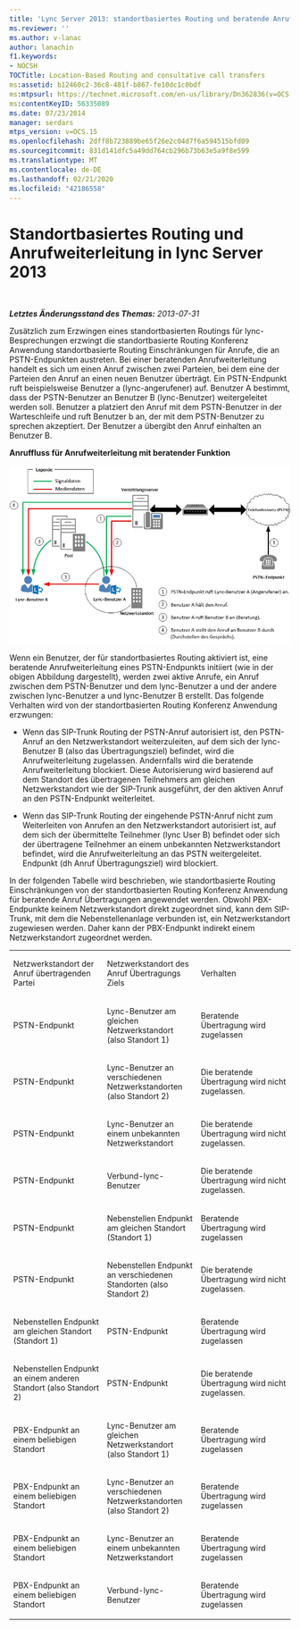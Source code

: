 ```yaml
---
title: 'Lync Server 2013: standortbasiertes Routing und beratende Anruf Übertragungen'
ms.reviewer: ''
ms.author: v-lanac
author: lanachin
f1.keywords:
- NOCSH
TOCTitle: Location-Based Routing and consultative call transfers
ms:assetid: b12460c2-36c8-481f-b867-fe10dc1c0bdf
ms:mtpsurl: https://technet.microsoft.com/en-us/library/Dn362836(v=OCS.15)
ms:contentKeyID: 56335089
ms.date: 07/23/2014
manager: serdars
mtps_version: v=OCS.15
ms.openlocfilehash: 2dff8b723889be65f26e2c04d7f6a594515bfd09
ms.sourcegitcommit: 831d141dfc5a49dd764cb296b73b63e5a9f8e599
ms.translationtype: MT
ms.contentlocale: de-DE
ms.lasthandoff: 02/21/2020
ms.locfileid: "42186558"
---
```

<div data-xmlns="http://www.w3.org/1999/xhtml">

<div class="topic" data-xmlns="http://www.w3.org/1999/xhtml" data-msxsl="urn:schemas-microsoft-com:xslt" data-cs="https://msdn.microsoft.com/">

<div data-asp="https://msdn2.microsoft.com/asp">

# <a name="location-based-routing-and-consultative-call-transfers-in-lync-server-2013"></a>Standortbasiertes Routing und Anrufweiterleitung in lync Server 2013

</div>

<div id="mainSection">

<div id="mainBody">

<span> </span>

_**Letztes Änderungsstand des Themas:** 2013-07-31_

Zusätzlich zum Erzwingen eines standortbasierten Routings für lync-Besprechungen erzwingt die standortbasierte Routing Konferenz Anwendung standortbasierte Routing Einschränkungen für Anrufe, die an PSTN-Endpunkten austreten. Bei einer beratenden Anrufweiterleitung handelt es sich um einen Anruf zwischen zwei Parteien, bei dem eine der Parteien den Anruf an einen neuen Benutzer überträgt. Ein PSTN-Endpunkt ruft beispielsweise Benutzer a (lync-angerufener) auf. Benutzer A bestimmt, dass der PSTN-Benutzer an Benutzer B (lync-Benutzer) weitergeleitet werden soll. Benutzer a platziert den Anruf mit dem PSTN-Benutzer in der Warteschleife und ruft Benutzer b an, der mit dem PSTN-Benutzer zu sprechen akzeptiert. Der Benutzer a übergibt den Anruf einhalten an Benutzer B.

**Anruffluss für Anrufweiterleitung mit beratender Funktion**

![Standortbasiertes Routing für Konferenz Diagramm](images/Dn362836.e4d43d6f-23d2-49c9-b12b-15248a743f92(OCS.15).jpg "Standortbasiertes Routing für Konferenz Diagramm")

Wenn ein Benutzer, der für standortbasiertes Routing aktiviert ist, eine beratende Anrufweiterleitung eines PSTN-Endpunkts initiiert (wie in der obigen Abbildung dargestellt), werden zwei aktive Anrufe, ein Anruf zwischen dem PSTN-Benutzer und dem lync-Benutzer a und der andere zwischen lync-Benutzer a und lync-Benutzer B erstellt. Das folgende Verhalten wird von der standortbasierten Routing Konferenz Anwendung erzwungen:

  - Wenn das SIP-Trunk Routing der PSTN-Anruf autorisiert ist, den PSTN-Anruf an den Netzwerkstandort weiterzuleiten, auf dem sich der lync-Benutzer B (also das Übertragungsziel) befindet, wird die Anrufweiterleitung zugelassen. Andernfalls wird die beratende Anrufweiterleitung blockiert. Diese Autorisierung wird basierend auf dem Standort des übertragenen Teilnehmers am gleichen Netzwerkstandort wie der SIP-Trunk ausgeführt, der den aktiven Anruf an den PSTN-Endpunkt weiterleitet.

  - Wenn das SIP-Trunk Routing der eingehende PSTN-Anruf nicht zum Weiterleiten von Anrufen an den Netzwerkstandort autorisiert ist, auf dem sich der übermittelte Teilnehmer (lync User B) befindet oder sich der übertragene Teilnehmer an einem unbekannten Netzwerkstandort befindet, wird die Anrufweiterleitung an das PSTN weitergeleitet. Endpunkt (dh Anruf Übertragungsziel) wird blockiert.

In der folgenden Tabelle wird beschrieben, wie standortbasierte Routing Einschränkungen von der standortbasierten Routing Konferenz Anwendung für beratende Anruf Übertragungen angewendet werden. Obwohl PBX-Endpunkte keinem Netzwerkstandort direkt zugeordnet sind, kann dem SIP-Trunk, mit dem die Nebenstellenanlage verbunden ist, ein Netzwerkstandort zugewiesen werden. Daher kann der PBX-Endpunkt indirekt einem Netzwerkstandort zugeordnet werden.


<table>
<colgroup>
<col style="width: 33%" />
<col style="width: 33%" />
<col style="width: 33%" />
</colgroup>
<tbody>
<tr class="odd">
<td><p>Netzwerkstandort der Anruf übertragenden Partei</p></td>
<td><p>Netzwerkstandort des Anruf Übertragungs Ziels</p></td>
<td><p>Verhalten</p></td>
</tr>
<tr class="even">
<td><p>PSTN-Endpunkt</p></td>
<td><p>Lync-Benutzer am gleichen Netzwerkstandort (also Standort 1)</p></td>
<td><p>Beratende Übertragung wird zugelassen</p></td>
</tr>
<tr class="odd">
<td><p>PSTN-Endpunkt</p></td>
<td><p>Lync-Benutzer an verschiedenen Netzwerkstandorten (also Standort 2)</p></td>
<td><p>Die beratende Übertragung wird nicht zugelassen.</p></td>
</tr>
<tr class="even">
<td><p>PSTN-Endpunkt</p></td>
<td><p>Lync-Benutzer an einem unbekannten Netzwerkstandort</p></td>
<td><p>Die beratende Übertragung wird nicht zugelassen.</p></td>
</tr>
<tr class="odd">
<td><p>PSTN-Endpunkt</p></td>
<td><p>Verbund-lync-Benutzer</p></td>
<td><p>Die beratende Übertragung wird nicht zugelassen.</p></td>
</tr>
<tr class="even">
<td><p>PSTN-Endpunkt</p></td>
<td><p>Nebenstellen Endpunkt am gleichen Standort (Standort 1)</p></td>
<td><p>Beratende Übertragung wird zugelassen</p></td>
</tr>
<tr class="odd">
<td><p>PSTN-Endpunkt</p></td>
<td><p>Nebenstellen Endpunkt an verschiedenen Standorten (also Standort 2)</p></td>
<td><p>Die beratende Übertragung wird nicht zugelassen.</p></td>
</tr>
<tr class="even">
<td><p>Nebenstellen Endpunkt am gleichen Standort (Standort 1)</p></td>
<td><p>PSTN-Endpunkt</p></td>
<td><p>Beratende Übertragung wird zugelassen</p></td>
</tr>
<tr class="odd">
<td><p>Nebenstellen Endpunkt an einem anderen Standort (also Standort 2)</p></td>
<td><p>PSTN-Endpunkt</p></td>
<td><p>Die beratende Übertragung wird nicht zugelassen.</p></td>
</tr>
<tr class="even">
<td><p>PBX-Endpunkt an einem beliebigen Standort</p></td>
<td><p>Lync-Benutzer am gleichen Netzwerkstandort (also Standort 1)</p></td>
<td><p>Beratende Übertragung wird zugelassen</p></td>
</tr>
<tr class="odd">
<td><p>PBX-Endpunkt an einem beliebigen Standort</p></td>
<td><p>Lync-Benutzer an verschiedenen Netzwerkstandorten (also Standort 2)</p></td>
<td><p>Beratende Übertragung wird zugelassen</p></td>
</tr>
<tr class="even">
<td><p>PBX-Endpunkt an einem beliebigen Standort</p></td>
<td><p>Lync-Benutzer an einem unbekannten Netzwerkstandort</p></td>
<td><p>Beratende Übertragung wird zugelassen</p></td>
</tr>
<tr class="odd">
<td><p>PBX-Endpunkt an einem beliebigen Standort</p></td>
<td><p>Verbund-lync-Benutzer</p></td>
<td><p>Beratende Übertragung wird zugelassen</p></td>
</tr>
</tbody>
</table>


</div>

<span> </span>

</div>

</div>

</div>

